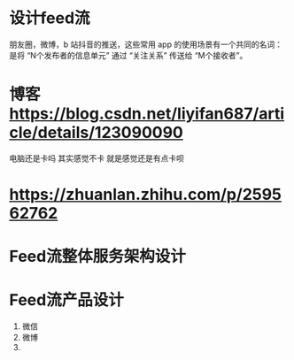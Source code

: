 # 设计feed流
朋友圈，微博，b 站抖音的推送，这些常用 app 的使用场景有一个共同的名词：<br>
是将 “N个发布者的信息单元” 通过 “关注关系” 传送给 “M个接收者”。

# 博客 https://blog.csdn.net/liyifan687/article/details/123090090
电脑还是卡吗 其实感觉不卡 就是感觉还是有点卡呗

# https://zhuanlan.zhihu.com/p/259562762


# Feed流整体服务架构设计

# Feed流产品设计

1. 微信
2. 微博
3. 